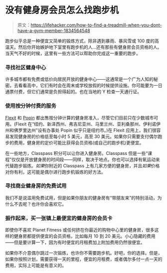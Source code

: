 # 没有健身房会员怎么找跑步机

> 原文：<https://lifehacker.com/how-to-find-a-treadmill-when-you-dont-have-a-gym-member-1834564548>

跑步似乎总是一种便宜又简单的锻炼方式，除非遇到暴雨、暴风雪或 100 度的高温天。然后你开始嫉妒地下室里有跑步机的人...还有那些有健身房会员资格的人。当天气不好的时候，这里有一些方法可以帮助你完成这一重要的跑步。



### 寻找社区健身中心

许多城市都有免费或低价向居民开放的健身中心——这通常是一个广为人知的秘密。去看看高中，它们有时会在周末或学校放假的时候提供设施。你可能要为一日通票付费，但它们通常是负担得起的。也在当地的 Y 检查一天通行证。

### 使用按分钟付费的服务

[Flexit](https://flexit.fit/) 和 [Popin](https://popin.fit/) 都出售按分钟计算的健身房准入，尽管它们目前只在少数城市可用。(Flexit 在“纽约、新泽西州、弗吉尼亚州、马里兰州、亚利桑那州、伊利诺伊州和佛罗里达州”设有办事处 Popin 似乎只是纽约市。)在 Flexit 应用上，我们很容易发现健身房的价格低至每小时 5 美元，高至 30 美元。如果你只需要支付偶尔跑步的费用，健身房的定价可能比获得会员资格(或自己的跑步机)更便宜。

在一些地方，Classpass 积分可以让你进入健身房。Classpass 但是一些“课程”仅仅是开放健身房的时间段——同样，取决于地点。你也可以选择有氧运动来代替跑步锻炼。*如果*你附近的 Classpass 上有几家方便的健身房，并且*如果*价格对你有利，这可能是偶尔进行跑步机锻炼的好方法。

### 寻找商业健身房的免费试用

我们不是说滥用免费试用，但是如果你朋友的健身房有“带朋友来”的特别活动，为什么不去呢？也许你会喜欢它。

### 振作起来，买一张镇上最便宜的健身房的会员卡

即使你不喜欢 Planet Fitness 或任何挤在你最近的购物中心里的健身房，很多这样的健身房都提供便宜的会员资格，比如每月 10 到 20 美元。小心隐藏的费用——但是要计算一下，因为有时便宜的月租费加上附加费用仍然很便宜。

如果你不介意偶尔跳过一次锻炼，也许你不需要跑步机。好吧，你的选择。但是，如果你按照计划，需要获得一天的里程，便宜的月租费，或者偶尔多付一点一天的费用，实际上可能是有意义的。